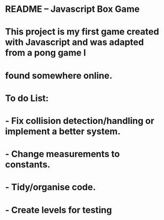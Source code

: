 #	README – Javascript Box Game
#
#	This project is my first game created with Javascript and was adapted from a pong game I 
#	found somewhere online.
#	
#
#	To do List:
#
#	- Fix collision detection/handling or implement a better system.
#	- Change measurements to constants.
#	- Tidy/organise code.
#	- Create levels for testing 
#
#
#
#
#
#
#
#
#	
